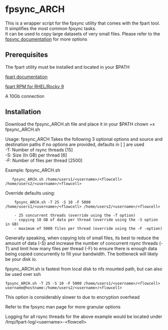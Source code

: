 # fpsync_ARCH

This is a wrapper script for the fpsync utility that comes with the fpart tool. It simplifies the most common fpsync tasks.\
It can be used to copy large datasets of very small files.
Please refer to the [fpsync documentation](https://www.fpart.org/fpsync/) for more options

## Prerequisites
The fpart utility must be installed and located in your $PATH

[fpart documentation](https://www.fpart.org/)

[fpart RPM for RHEL/Rocky 9](https://kojipkgs.fedoraproject.org//packages/fpart/1.5.1/1.el9/x86_64/fpart-1.5.1-1.el9.x86_64.rpm)

A 10Gb connection



## Installation
Download the fpsync_ARCH.sh file and place it in your $PATH
chown +x fpsync_ARCH.sh

Usage:
        fpsync_ARCH Takes the following 3 optional options and source and destination paths
        if no options are provided, defaults in [ ] are used\
        -T: Number of rsync threads     [15]\
        -S: Size (In GB) per thread     [6]\
        -F: Number of files per thread  [2500]

Example:
        fpsync_ARCH.sh <src directory> <destination directory>

       fpsync_ARCH.sh /home/users1/<username>/<flowcell> /home/users2/<username>/<flowcell>

Override defaults using:

        fpsync_ARCH.sh -T 25 -S 10 -F 5000 /home/users1/<username>/<flowcell> /home/users2/<username>/<flowcell>

        - 25 concurrent threads (override using the -T option)
        - copying 10 GB of data per thread (override using the -S option in GB)
        - maximum of 5000 files per thread (override using the -F -option)


Generally speaking, when copying lots of small files, its best to reduce the amount of data (-S) and increase the number of
concurrent rsync threads (-T) and limit how many files per thread (-F) to ensure there is enough data being copied concurrently to fill your
bandwidth.  The bottleneck will likely be your disk io.  

fpsync_ARCH.sh is fastest from local disk to nfs mounted path, but can also be used over ssh

  ```fpsync_ARCH.sh -T 25 -S 10 -F 5000 /home/users1/<username>/<flowcell> username@hostname:/home/users2/<username>/<flowcell>```

This option is considerably slower to due to encryption overhead

Refer to the fpsync man page for more granular options

Logging for all rsync threads for the above example would be located under /tmp/fpart-log/\<username\>-\<flowcell\>

